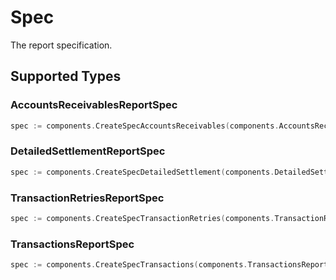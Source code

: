 # Spec

The report specification.


## Supported Types

### AccountsReceivablesReportSpec

```go
spec := components.CreateSpecAccountsReceivables(components.AccountsReceivablesReportSpec{/* values here */})
```

### DetailedSettlementReportSpec

```go
spec := components.CreateSpecDetailedSettlement(components.DetailedSettlementReportSpec{/* values here */})
```

### TransactionRetriesReportSpec

```go
spec := components.CreateSpecTransactionRetries(components.TransactionRetriesReportSpec{/* values here */})
```

### TransactionsReportSpec

```go
spec := components.CreateSpecTransactions(components.TransactionsReportSpec{/* values here */})
```

